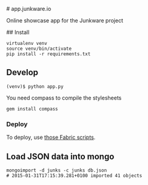 # app.junkware.io

Online showcase app for the Junkware project

## Install

    virtualenv venv
    source venv/bin/activate
    pip install -r requirements.txt


## Develop 

    (venv)$ python app.py

You need compass to compile the stylesheets

    gem install compass


### Deploy

To deploy, use [those Fabric scripts](https://github.com/clemsos/flask-fabric-deploy).

## Load JSON data into mongo

    mongoimport -d junks -c junks db.json 
    # 2015-01-31T17:15:39.281+0100 imported 41 objects
